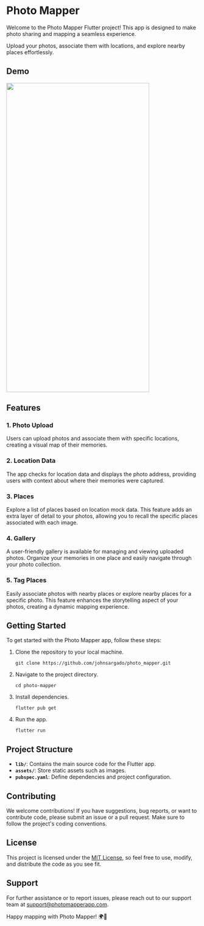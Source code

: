 # Photo Mapper

Welcome to the Photo Mapper Flutter project! This app is designed to make photo sharing and mapping a seamless experience. 

Upload your photos, associate them with locations, and explore nearby places effortlessly.

## Demo


<img src="https://github.com/johnsargado/photo_mapper/assets/28794954/d36221f9-03b3-4fae-af85-2ade1220de4e" width="375" height="812"/>




## Features

### 1. Photo Upload

Users can upload photos and associate them with specific locations, creating a visual map of their memories.

### 2. Location Data

The app checks for location data and displays the photo address, providing users with context about where their memories were captured.

### 3. Places

Explore a list of places based on location mock data. This feature adds an extra layer of detail to your photos, allowing you to recall the specific places associated with each image.

### 4. Gallery

A user-friendly gallery is available for managing and viewing uploaded photos. Organize your memories in one place and easily navigate through your photo collection.

### 5. Tag Places

Easily associate photos with nearby places or explore nearby places for a specific photo. This feature enhances the storytelling aspect of your photos, creating a dynamic mapping experience.

## Getting Started

To get started with the Photo Mapper app, follow these steps:

1. Clone the repository to your local machine.
   ```
   git clone https://github.com/johnsargado/photo_mapper.git
   ```

2. Navigate to the project directory.
   ```
   cd photo-mapper
   ```

3. Install dependencies.
   ```
   flutter pub get
   ```

4. Run the app.
   ```
   flutter run
   ```

## Project Structure

- **`lib/`**: Contains the main source code for the Flutter app.
- **`assets/`**: Store static assets such as images.
- **`pubspec.yaml`**: Define dependencies and project configuration.

## Contributing

We welcome contributions! If you have suggestions, bug reports, or want to contribute code, please submit an issue or a pull request. Make sure to follow the project's coding conventions.

## License

This project is licensed under the [MIT License](LICENSE), so feel free to use, modify, and distribute the code as you see fit.

## Support

For further assistance or to report issues, please reach out to our support team at support@photomapperapp.com.

Happy mapping with Photo Mapper! 🌍📸
